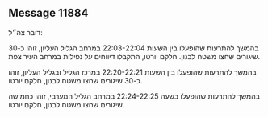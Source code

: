 ## Message 11884

דובר צה״ל:

בהמשך להתרעות שהופעלו בין השעות 22:03-22:04 במרחב הגליל העליון, זוהו כ-30 שיגורים שחצו משטח לבנון. חלקם יורטו, התקבלו דיווחים על נפילות במרחב העיר צפת.

בהמשך להתרעות שהופעלו בין השעות 22:20-22:21 במרכז הגליל ובגליל העליון, זוהו כ-30 שיגורים שחצו משטח לבנון, חלקם יורטו.  

בהמשך להתרעות שהופעלו בשעה 22:24-22:25 במרחב הגליל המערבי, זוהו כחמישה שיגורים שחצו משטח לבנון, חלקם יורטו.

